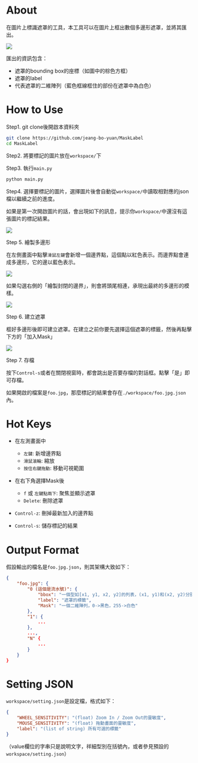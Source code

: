 # About

在圖片上標識遮罩的工具，本工具可以在圖片上框出數個多邊形遮罩，並將其匯出。

![](doc/demo.png)

匯出的資訊包含：
- 遮罩的bounding box的座標（如圖中的棕色方框）
- 遮罩的label
- 代表遮罩的二維陣列（藍色框線框住的部份在遮罩中為白色）

# How to Use

Step1. git clone後開啟本資料夾

```sh
git clone https://github.com/jeang-bo-yuan/MaskLabel
cd MaskLabel
```

Step2. 將要標記的圖片放在`workspace/`下

Step3. 執行`main.py`

```sh
python main.py
```

Step4. 選擇要標記的圖片，選擇圖片後會自動從`workspace/`中讀取相對應的json檔以繼續之前的進度。

如果是第一次開啟圖片的話，會出現如下的訊息，提示你`workspace/`中還沒有這張圖片的標記結果。

![](doc/first_open.png)

Step 5. 繪製多邊形

在左側畫面中點擊`滑鼠左鍵`會新增一個邊界點，這個點以紅色表示。而邊界點會連成多邊形，它的邊以藍色表示。

![](doc/polygon_demo.png)

如果勾選右側的「繪製封閉的邊界」，則會將頭尾相連，承現出最終的多邊形的模樣。

![](doc/polygon_close_demo.png)

Step 6. 建立遮罩

框好多邊形後即可建立遮罩。在建立之前你要先選擇這個遮罩的標籤，然後再點擊下方的「加入Mask」

![](doc/add_mask.png)

Step 7. 存檔

按下`Control-s`或者在關閉視窗時，都會跳出是否要存檔的對話框。點擊「是」即可存檔。

如果開啟的檔案是`foo.jpg`，那麼標記的結果會存在`./workspace/foo.jpg.json`內。


# Hot Keys

- 在左測畫面中
    - `左鍵`: 新增邊界點
    - `滑鼠滾輪`: 縮放
    - `按住右鍵拖動`: 移動可視範圍

- 在右下角選擇Mask後
    - `f` 或 `左鍵點兩下`: 聚焦並顯示遮罩
    - `Delete`: 刪除遮罩

- `Control-z`: 刪掉最新加入的邊界點
- `Control-s`: 儲存標記的結果


# Output Format

假設輸出的檔名是`foo.jpg.json`，則其架構大致如下：

```json
{
    "foo.jpg": {
        "0 (這個是流水號)": {
            "bbox": "一個型如[x1, y1, x2, y2]的列表，(x1, y1)和(x2, y2)分別代表bounding box的左上和右下角",
            "label": "遮罩的標籤",
            "Mask": "一個二維陣列，0->黑色，255->白色"
        },
        "1": {
            ...
        },
        ...,
        "N" {
            ...
        }
    }
}
```

# Setting JSON

`workspace/setting.json`是設定檔，格式如下：

```json
{
    "WHEEL_SENSITIVITY": "(float) Zoom In / Zoom Out的靈敏度",
    "MOUSE_SENSITIVITY": "(float) 拖動畫面的靈敏度",
    "label": "(list of string) 所有可選的標籤"
}
```

（value欄位的字串只是說明文字，祥細型別在括號內，或者參見預設的`workspace/setting.json`）